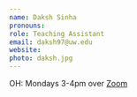 ```yaml
---
name: Daksh Sinha
pronouns: 
role: Teaching Assistant
email: daksh97@uw.edu
website: 
photo: daksh.jpg
---
```


OH: Mondays 3-4pm over <a href="https://washington.zoom.us/j/93311493414">Zoom</a>

[comment]: <> (<a href="https://washington.zoom.us/j/93311493414">Zoom</a>)
